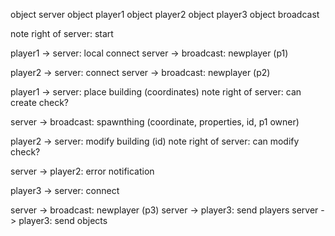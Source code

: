 object server
object player1
object player2
object player3
object broadcast

note right of server: start

player1 -> server: local connect
server -> broadcast: newplayer (p1)

player2 -> server: connect
server -> broadcast: newplayer (p2)

player1 -> server: place building (coordinates)
note right of server: can create check?

server -> broadcast: spawnthing (coordinate, properties, id, p1 owner)

player2 -> server: modify building (id)
note right of server: can modify check?

server -> player2: error notification

player3 -> server: connect

server -> broadcast: newplayer (p3)
server -> player3: send players
server -> player3: send objects
